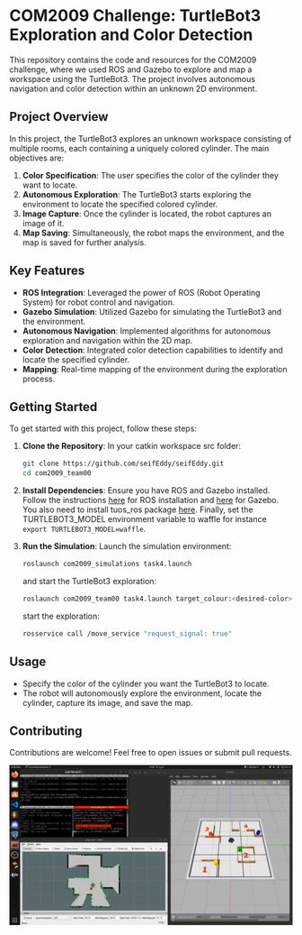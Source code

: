 # COM2009 Challenge: TurtleBot3 Exploration and Color Detection

This repository contains the code and resources for the COM2009 challenge, where we used ROS and Gazebo to explore and map a workspace using the TurtleBot3. The project involves autonomous navigation and color detection within an unknown 2D environment.

## Project Overview

In this project, the TurtleBot3 explores an unknown workspace consisting of multiple rooms, each containing a uniquely colored cylinder. The main objectives are:

1. **Color Specification**: The user specifies the color of the cylinder they want to locate.
2. **Autonomous Exploration**: The TurtleBot3 starts exploring the environment to locate the specified colored cylinder.
3. **Image Capture**: Once the cylinder is located, the robot captures an image of it.
4. **Map Saving**: Simultaneously, the robot maps the environment, and the map is saved for further analysis.

## Key Features

- **ROS Integration**: Leveraged the power of ROS (Robot Operating System) for robot control and navigation.
- **Gazebo Simulation**: Utilized Gazebo for simulating the TurtleBot3 and the environment.
- **Autonomous Navigation**: Implemented algorithms for autonomous exploration and navigation within the 2D map.
- **Color Detection**: Integrated color detection capabilities to identify and locate the specified cylinder.
- **Mapping**: Real-time mapping of the environment during the exploration process.

## Getting Started

To get started with this project, follow these steps:

1. **Clone the Repository**:
   In your catkin workspace src folder:

   ```bash
   git clone https://github.com/seifEddy/seifEddy.git
   cd com2009_team00
   ```

2. **Install Dependencies**:
   Ensure you have ROS and Gazebo installed. Follow the instructions [here](http://wiki.ros.org/ROS/Installation) for ROS installation and [here](http://gazebosim.org/tutorials?tut=install_ubuntu) for Gazebo. You also need to install tuos_ros package [here](https://github.com/tom-howard/tuos_ros.git). Finally, set the TURTLEBOT3_MODEL environment variable to waffle for instance ```export TURTLEBOT3_MODEL=waffle```.

3. **Run the Simulation**:
   Launch the simulation environment:
   ```bash
   roslaunch com2009_simulations task4.launch
   ```
   and start the TurtleBot3 exploration:
   ```bash
   roslaunch com2009_team00 task4.launch target_colour:<desired-color>
   ```
   start the exploration:
   ```bash
   rosservice call /move_service "request_signal: true" 
   ```

## Usage

- Specify the color of the cylinder you want the TurtleBot3 to locate.
- The robot will autonomously explore the environment, locate the cylinder, capture its image, and save the map.

## Contributing

Contributions are welcome! Feel free to open issues or submit pull requests.


![](https://github.com/seifEddy/com2009_team00/blob/main/gifs/task4_1.gif)
